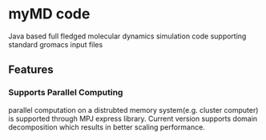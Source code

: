 # myMD code

Java based full fledged molecular dynamics simulation code supporting
standard gromacs input files

## Features
### Supports Parallel Computing
parallel computation on a distrubted memory system(e.g. cluster computer) is supported through MPJ express library. Current version supports domain decomposition which results in better scaling performance. 

